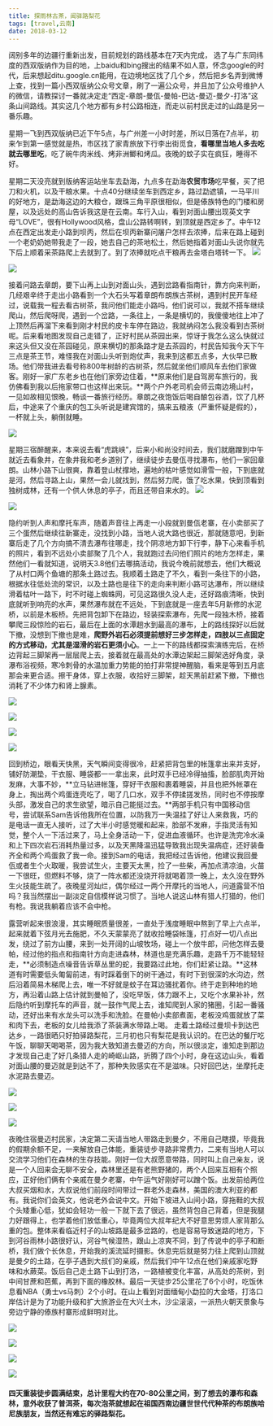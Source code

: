 ```yaml
---
title: 探雨林古茶，闻驿路梨花
tags: [travel,云南]
date: 2018-03-12
---
```


阔别多年的边疆行重新出发，目前规划的路线基本在7天内完成， 选了与广东同纬度的西双版纳作为目的地，上baidu和bing搜出的结果不如人意，怀念google的时代，后来想起ditu.google.cn能用，在边境地区找了几个乡，然后把乡名弄到微博上查，找到一篇小西双版纳公众号文章，刷了一遍公众号，并且加了公众号维护人的微信，请教探讨一番就决定走“西定-章朗-曼佤-曼帕-巴达-曼迈-曼夕-打洛”这条山间路线。其实这几个地方都有乡村公路相连，而走以前村民走过的山路是另一番乐趣。

<!--more-->

星期一飞到西双版纳已近下午5点，与广州差一小时时差，所以日落在7点半，初来乍到第一感觉就是热，市区找了家青旅放下行李出街觅食，**看哪里当地人多去吃就去哪里吃**，吃了碗牛肉米线、烤非洲鲫和烤瓜。夜晚的蚊子实在疯狂，睡得不好。

星期二天没亮就到版纳客运站坐车去勐海，九点多在勐海**农贸市场**吃早餐，买了把刀和火机，以及干粮水果。十点40分继续坐车到西定乡，路过勐遮镇，一马平川的好地方，是勐海这边的大粮仓，跟珠三角平原很相似，但是傣族特色的门楼和房屋，以及远处的高山告诉我这是在云南。车行入山，看到对面山腰出现英文字母“LOVE”，很有Hollywood风格，盘山公路转啊转，到顶就是西定乡了。中午12点在西定出发走小路到坝丙，然后在坝丙新寨问屠户怎样去浓捧，后来在路上碰到一个老奶奶她带我走了一段，她去自己的茶地松土，然后她指着对面山头说你就先下后上顺着采茶路爬上去就到了。到了浓捧就吃点干粮再去金塔白塔转一下。
![](http://wx4.sinaimg.cn/mw690/67804861ly1fpepgb42jzj21kw16ox6q.jpg)

![](http://wx2.sinaimg.cn/large/67804861ly1fpepgd357aj21kw23v1kz.jpg)

接着问路去章朗，要下山再上山到对面山头，遇到岔路看指南针，靠方向来判断，几经艰辛终于走出小路看到一个大石头写着章朗布朗族古茶树，遇到村民开车经过，说载我一程去看古树茶，我问他们能走小路吗，他们说可以，我就不搭车继续爬山，然后爬呀爬，遇到一个岔路，一条往上，一条是横切的，我傻傻地往上冲了上顶然后再溜下来看到刚才村民的皮卡车停在路边，我就纳闷怎么我没看到古茶树呢。后来看地图发现自己走错了，正好村民从茶园出来，惊讶于我怎么这么快就过来这头但又没在茶园碰见，原来横切的那条路才是去茶园的，村民告知我今天下午三点是茶王节，难怪我在对面山头听到炮仗声，我来到这都五点多，大伙早已散场。他们带我进去看号称800年树龄的古树茶，然后就坐他们顺风车去他们家做客。刚好一家广东老乡也在他们家旁边住着，**原来他们是自驾房车旅行的，我仿佛看到我以后拖家带口也这样出来玩。**两个户外老司机会师云南边境山村，一见如故相见恨晚，畅谈一番旅行经历。章朗之夜饱饭后喝自酿包谷酒，饮了几杯后，中途来了个重庆的包工头听说是建宾馆的，搞来五粮液（严重怀疑是假的），一杯就上头，躺倒就睡。      

![](https://wx1.sinaimg.cn/mw690/67804861ly1fpepghry24j21kw23v1l1.jpg)


星期三宿醉醒来，本来说去看“虎跳峡”，后来小和尚没时间去，我们就磨蹭到中午就近去看象井，在象井我和老乡道别了，继续徒步去曼佤寻找瀑布，他们一家回章朗。山林小路下山很爽，靠着登山杖撑地，遍地的枯叶感觉如滑雪一般，下到底就是河，然后寻路上山，果然一会儿就找到，然后努力爬，饿了吃水果，快到顶看到独树成林，还有一个供人休息的亭子，而且还带自来水的。
![](https://wx4.sinaimg.cn/mw690/67804861ly1fpepgh5yqfj21kw23vhdw.jpg)

![](https://wx2.sinaimg.cn/mw1024/67804861ly1fpepgeq6eaj21kw16ohdv.jpg)

隐约听到人声和摩托车声，随着声音往上再走一小段就到曼佤老寨，在小卖部买了三个蛋然后继续往新寨走，没找到小路，当地人说大路也很近，那就随意吧，到新寨后走了几个方向搞不清去瀑布往哪走，找个阴凉地方卸下行李，静下心来看手机的照片，看到不远处小卖部聚了几个人，我就跑过去问他们照片的地方怎样走，果然他们一看就知道，说明天3.8他们去哪搞活动，我说今晚前就想去，他们大概说了从村口两个鱼塘的那条土路过去。我顺着土路走了不久，看到一条往下的小路，根据水往低处流的常识，以及土路也是往下的走向来判断小路可达瀑布，所以继续滑着枯叶一路下，时不时碰上蜘蛛网，可见这路很久没人走，还好路痕清晰，快到底就听到响亮的水声，果然瀑布就在不远处，下到底就是一座去年5月新修的水泥桥，以前是木板桥。先把背包卸下在路边，轻装探索瀑布，先爬一段独木桥，接着攀爬三段惊险的岩石，最后在上面的水潭趟水到最高的瀑布，上的路线探好以后就下撤，没想到下撤也是难，**爬野外岩石必须提前想好三步怎样走，四肢以三点固定的方式移动，尤其是湿滑的岩石更须小心**。一上一下的路线都探索演练完后，在桥边背起三脚架再一层层爬上去，接着就在最高处的水潭边架起三脚架选好角度，录瀑布浴视频，寒冷刺骨的水温加重力势能的拍打非常提神醒脑，看来是等到五月底那会来更合适。擦干身体，穿上衣服，收拾好三脚架，趁天黑前赶紧下撤，下撤也消耗了不少体力和肾上腺素。

![](https://wx1.sinaimg.cn/mw1024/67804861ly1fpepgpjy08j21kw16oe83.jpg)

![](https://wx1.sinaimg.cn/mw1024/67804861ly1fpepg95zc3j21kw23vhdu.jpg)

![](https://wx4.sinaimg.cn/mw1024/67804861ly1fpepgdy1qsj21kw23v7wj.jpg)

![](https://wx4.sinaimg.cn/mw1024/67804861ly1fpepgcz9v7j21kw23v4qr.jpg)

回到桥边，眼看天快黑，天气瞬间变得很冷，赶紧把背包里的帐篷拿出来并支好，铺好防潮垫，干衣服、睡袋都一一拿出来，此时双手已经冷得抽搐，脸部肌肉开始发麻，大事不妙，**立马钻进帐篷，穿好干衣服和裹着睡袋，并且也把外帐罩在身上，掏出两个鸡蛋连壳吃了，喝了几口水，双手不停揉搓发热，同时也不停按摩头部，激发自己的求生欲望，暗示自己能挺过去。**两部手机只有中国移动信号，尝试联系Sam告诉他我所在位置，以防我万一失温挂了好让人来救我，巧的是电话一直无人接听，过了大半小时感觉暖和起来，脸部不发麻，手指灵活有知觉，整个人一下活过来了，马上全身活动一下，促进血液循环。也许是洗完冷水澡和上下四次岩石消耗热量过多，以及天黑降温迅猛导致我出现失温病症，还好装备齐全和两个鸡蛋救了我一命。接到Sam的电话，我把经过告诉他，他建议我回曼佤或者生个火取暖，我尝试生火，主要天太黑，捡了一些柴，再加点清凉油，火苗一下很旺，但燃料不够，烧了一阵水都还没烧开将就喝着顶一晚上，太久没在野外生火技能生疏了。夜晚星河灿烂，偶尔经过一两个开摩托的当地人，问道露营不怕吗？我当然摆出一副淡定自信模样说习惯了。当地人说这山林有猎人打猎的，他们有枪。我说我躺着应该不会中枪。

露营听起来很浪漫，其实睡眠质量很差，一直处于浅度睡眠中熬到了早上六点半，起来就着下弦月光去施肥，不久天蒙蒙亮了就收拾睡袋帐篷，打点好一切八点出发，绕过了前方山腰，来到一处开阔的山坡牧场，碰上一个放牛郎，问他怎样去曼帕，经过他的指点和指南针方向走进森林，林道也是充满乐趣，走路千万不能轻轻走，**必须制造点噪音告诉草丛里的蛇，我要路过此地，你们赶紧让路。**这林道有时需要低头匍匐前进，有时踩着倒下的树干通过，有时下到很深的水沟边，然后沿着简易木梯爬上去，唯一不好就是蚊子在耳边骚扰着你。终于走到种地的地方，再沿着山路上估计就到曼帕了，没吃早饭，体力跟不上，又吃个水果补补，然后隐约听到摩托车的声音，就一鼓作气爬上去，谁知爬到人家的猪圈，引起一番骚动，还好出来有水龙头可以洗手和洗脸。在曼帕小卖部煮面，老板没鸡蛋就放了菜和肉下去，老板的女儿给我添了茶装满水带路上喝。 走着土路经过曼坝卡到达巴达乡，一路很晒只好拍驿路梨花，三月初也只有梨花是我认识的。在巴达的餐厅吃午饭，聊聊天喝喝茶，因为我大致知道去曼迈的方向，所以很淡定，谁知走到那边才发现自己走了好几条猎人走的崎岖山路，折腾了四个小时，身在这边山头，看着对面山腰的曼迈就是到达不了，那种失败感实在不是滋味。只好回巴达，坐摩托走水泥路去曼迈。

![](https://wx2.sinaimg.cn/mw1024/67804861ly1fpepj6x1duj21kw23v1l0.jpg)

![](https://wx3.sinaimg.cn/mw1024/67804861ly1fpepj3l4v8j21kw23vkjn.jpg)

![](https://wx3.sinaimg.cn/mw1024/67804861ly1fpepj7k3j8j21kw16o7wk.jpg)

夜晚住宿曼迈村民家，决定第二天请当地人带路走到曼夕，不用自己瞎摸，毕竟我的假期余额不足，一来解放自己体能，重装徒步寻路非常费力，二来有当地人可以交流学习他们在森林的生存技能。刚好一位大叔愿意带路，同时叫上自己亲友，说是一个人回来会无聊不安全，森林里还是有老熊野猪的，两个人回来互相有个照应，正好他们俩有个亲戚在曼夕老寨，中午运气好刚好可以蹭个饭。出发前给两位大叔买烟和水，大叔说他们前段时间带过一群老外走森林，美国的澳大利亚的都有。我说你们会英文，他说老外会说中文。开始下坡进入山间小路，穿拖鞋的大叔个头矮重心低，犹如会轻功一般一下就下去了很远，虽然背包自己背着，但是我腿力好跟得上，也学着他们放低重心，毕竟两位大叔年纪大不好意思劳烦人家背那么重的包。整体来看临近村子的山坡路是最多岔路的，也是容易导致迷路的地方，下到河谷雨林小路很好认，河谷气候湿热，跟山上凉爽不同，到了传说中的亭子和断桥，我们做个长休息，开始我的溪流延时摄影。休息完后就是努力往上爬到山顶就是曼夕的土路，在亭子遇到大叔们的亲戚，然后我们中午12点在他们亲戚家吃野味和水蕨菜。饭后自己走土路下山到打洛，一路植被变化丰富，从高处的茶树，到中间甘蔗和芭蕉，再到下面的橡胶林。最后一天徒步25公里花了6个小时，吃饭休息看NBA（勇士vs马刺）2个小时。在山上看到对面缅甸小勐拉的大金塔，打洛口岸估计是为了功能升级和扩大旅游业在大兴土木，沙尘滚滚，一派热火朝天景象与旁边宁静的傣族村寨形成鲜明对比。

![](https://wx3.sinaimg.cn/mw690/67804861ly1fpepiomvv6j21kw23v4qq.jpg)

![](https://wx2.sinaimg.cn/mw690/67804861ly1fpepj7pt38j21kw23ve84.jpg)

![](https://wx3.sinaimg.cn/mw690/67804861ly1fpepj72c55j21kw23v4qs.jpg)

![](https://wx2.sinaimg.cn/mw690/67804861ly1fpepj5atxoj21kw23vu0z.jpg)

#### 四天重装徒步圆满结束，总计里程大约在70-80公里之间，到了想去的瀑布和森林，意外收获了普洱茶，每次泡茶就想起在祖国西南边疆世世代代种茶的布朗族哈尼族朋友，当然还有难忘的驿路梨花。
